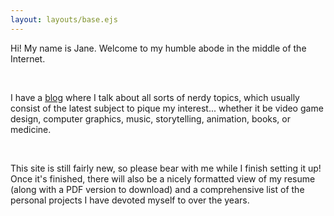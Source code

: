 ```yaml
---
layout: layouts/base.ejs
---
```


Hi! My name is Jane. Welcome to my humble abode in the middle of the Internet.

<br/>

I have a [blog](/blog.html) where I talk about all sorts of nerdy topics, which usually consist of the latest subject to pique my
interest... whether it be video game design, computer graphics, music, storytelling, animation, books, or medicine.   

<br/>

This site is still fairly new, so please bear with me while I finish setting it up! Once it's finished, there
will also be a nicely formatted view of my resume (along with a PDF version to download) and a comprehensive list of
the personal projects I have devoted myself to over the years.